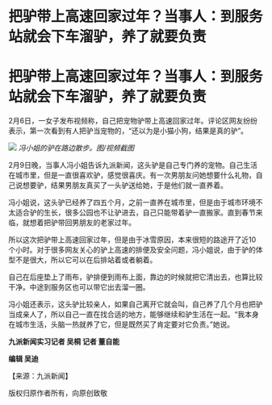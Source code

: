 # 把驴带上高速回家过年？当事人：到服务站就会下车溜驴，养了就要负责

# 把驴带上高速回家过年？当事人：到服务站就会下车溜驴，养了就要负责

2月6日，一女子发布视频称，自己把宠物驴带上高速回家过年。评论区网友纷纷表示，第一次看到有人把驴当宠物的，“还以为是小猫小狗，结果是真的驴”。

![](https://inews.gtimg.com/om_bt/Od19FUfwPxteLjZTtNr9nGXs6qQXWde88eo3mxXtdAUsoAA/1000)
_冯小姐的驴在路边散步。图/视频截图_

2月9日晚，当事人冯小姐告诉九派新闻，这头驴是自己专门养的宠物。自己生活在城市里，但是一直很喜欢驴，感觉很喜庆。有一次男朋友问她想要什么礼物，自己说想要驴，结果男朋友真买了一头驴送给她，于是他们就一直养着。

冯小姐说，这头驴已经养了四五个月，之前一直养在城市里，但是由于城市环境不太适合驴的生长，很多公园也不让驴进去，自己只能带着驴一直搬家。直到春节来临，就想着把驴带回男朋友的老家过年。

所以这次把驴带上高速回家过年，但是由于冰雪原因，本来很短的路途开了近10个小时。对于很多网友关心的驴上高速的排便及安全问题，冯小姐说，由于驴的体型不是很大，所以它可以在后排站着或者躺着。

自己在后座垫上了雨布，驴排便到雨布上面，靠边的时候就把它清出去，也算比较干净。中途到服务区也可以带它出去溜一圈。

冯小姐还表示，这头驴比较亲人，如果自己离开它就会叫，自己养了几个月也把驴当成亲人了，所以自己一直在找合适的地方，能够继续和驴生活在一起。“我本身在城市生活，头脑一热就养了它，但是既然买了肯定要对它负责。”她说。

**九派新闻实习记者 吴桐 记者 董自能**

**编辑 吴迪**

【来源：九派新闻】

版权归原作者所有，向原创致敬

